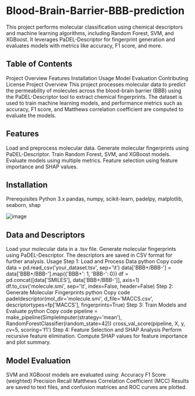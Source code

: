 # Blood-Brain-Barrier-BBB-prediction
This project performs molecular classification using chemical descriptors and machine learning algorithms, including Random Forest, SVM, and XGBoost. It leverages PaDEL-Descriptor for fingerprint generation and evaluates models with metrics like accuracy, F1 score, and more.

## Table of Contents
Project Overview
Features
Installation
Usage
Model Evaluation
Contributing
License
Project Overview
This project processes molecular data to predict the permeability of molecules across the blood-brain barrier (BBB) using the PaDEL-Descriptor tool to extract chemical fingerprints. The dataset is used to train machine learning models, and performance metrics such as accuracy, F1 score, and Matthews correlation coefficient are computed to evaluate the models.

## Features
Load and preprocess molecular data.
Generate molecular fingerprints using PaDEL-Descriptor.
Train Random Forest, SVM, and XGBoost models.
Evaluate models using multiple metrics.
Feature selection using feature importance and SHAP values.

## Installation
Prerequisites
Python 3.x
pandas, numpy, scikit-learn, padelpy, matplotlib, seaborn, shap

![image](https://github.com/user-attachments/assets/05191995-80ae-4fb6-abb6-7e9a7df39d55)


## Data and Descriptors
Load your molecular data in a .tsv file.
Generate molecular fingerprints using PaDEL-Descriptor.
The descriptors are saved in CSV format for further analysis.
Usage
Step 1: Load and Process Data
python
Copy code
data = pd.read_csv('your_dataset.tsv', sep='\t')
data['BBB+/BBB-'] = data['BBB+/BBB-'].map({'BBB+': 1, 'BBB-': 0})
df = pd.concat([data['SMILES'], data['BBB+/BBB-']], axis=1)
df.to_csv('molecule.smi', sep='\t', index=False, header=False)
Step 2: Generate Molecular Fingerprints
python
Copy code
padeldescriptor(mol_dir='molecule.smi',
                d_file='MACCS.csv',
                descriptortypes=fp['MACCS'],
                fingerprints=True)
Step 3: Train Models and Evaluate
python
Copy code
pipeline = make_pipeline(SimpleImputer(strategy='mean'), RandomForestClassifier(random_state=42))
cross_val_score(pipeline, X, y, cv=5, scoring='f1')
Step 4: Feature Selection and SHAP Analysis
Perform recursive feature elimination.
Compute SHAP values for feature importance and plot summary.

## Model Evaluation
SVM and XGBoost models are evaluated using:
Accuracy
F1 Score (weighted)
Precision
Recall
Matthews Correlation Coefficient (MCC)
Results are saved to text files, and confusion matrices and ROC curves are plotted.

